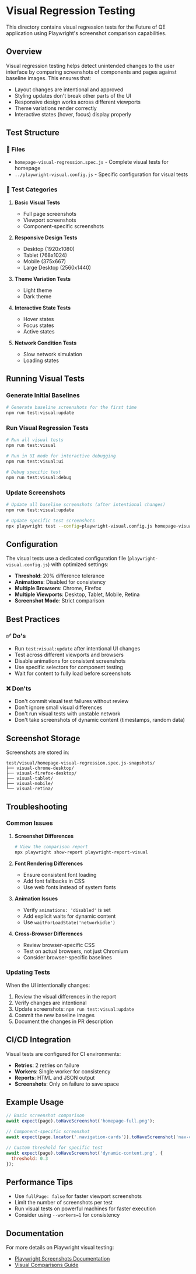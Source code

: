 # Visual Regression Testing

This directory contains visual regression tests for the Future of QE application using Playwright's screenshot comparison capabilities.

## Overview

Visual regression testing helps detect unintended changes to the user interface by comparing screenshots of components and pages against baseline images. This ensures that:

- Layout changes are intentional and approved
- Styling updates don't break other parts of the UI
- Responsive design works across different viewports
- Theme variations render correctly
- Interactive states (hover, focus) display properly

## Test Structure

### 📁 Files
- `homepage-visual-regression.spec.js` - Complete visual tests for homepage
- `../playwright-visual.config.js` - Specific configuration for visual tests

### 🧪 Test Categories

1. **Basic Visual Tests**
   - Full page screenshots
   - Viewport screenshots
   - Component-specific screenshots

2. **Responsive Design Tests**
   - Desktop (1920x1080)
   - Tablet (768x1024) 
   - Mobile (375x667)
   - Large Desktop (2560x1440)

3. **Theme Variation Tests**
   - Light theme
   - Dark theme

4. **Interactive State Tests**
   - Hover states
   - Focus states
   - Active states

5. **Network Condition Tests**
   - Slow network simulation
   - Loading states

## Running Visual Tests

### Generate Initial Baselines
```bash
# Generate baseline screenshots for the first time
npm run test:visual:update
```

### Run Visual Regression Tests
```bash
# Run all visual tests
npm run test:visual

# Run in UI mode for interactive debugging
npm run test:visual:ui

# Debug specific test
npm run test:visual:debug
```

### Update Screenshots
```bash
# Update all baseline screenshots (after intentional changes)
npm run test:visual:update

# Update specific test screenshots
npx playwright test --config=playwright-visual.config.js homepage-visual-regression.spec.js --update-snapshots
```

## Configuration

The visual tests use a dedicated configuration file (`playwright-visual.config.js`) with optimized settings:

- **Threshold**: 20% difference tolerance
- **Animations**: Disabled for consistency
- **Multiple Browsers**: Chrome, Firefox
- **Multiple Viewports**: Desktop, Tablet, Mobile, Retina
- **Screenshot Mode**: Strict comparison

## Best Practices

### ✅ Do's
- Run `test:visual:update` after intentional UI changes
- Test across different viewports and browsers
- Disable animations for consistent screenshots
- Use specific selectors for component testing
- Wait for content to fully load before screenshots

### ❌ Don'ts
- Don't commit visual test failures without review
- Don't ignore small visual differences
- Don't run visual tests with unstable network
- Don't take screenshots of dynamic content (timestamps, random data)

## Screenshot Storage

Screenshots are stored in:
```
test/visual/homepage-visual-regression.spec.js-snapshots/
├── visual-chrome-desktop/
├── visual-firefox-desktop/
├── visual-tablet/
├── visual-mobile/
└── visual-retina/
```

## Troubleshooting

### Common Issues

1. **Screenshot Differences**
   ```bash
   # View the comparison report
   npx playwright show-report playwright-report-visual
   ```

2. **Font Rendering Differences**
   - Ensure consistent font loading
   - Add font fallbacks in CSS
   - Use web fonts instead of system fonts

3. **Animation Issues**
   - Verify `animations: 'disabled'` is set
   - Add explicit waits for dynamic content
   - Use `waitForLoadState('networkidle')`

4. **Cross-Browser Differences**
   - Review browser-specific CSS
   - Test on actual browsers, not just Chromium
   - Consider browser-specific baselines

### Updating Tests

When the UI intentionally changes:

1. Review the visual differences in the report
2. Verify changes are intentional
3. Update screenshots: `npm run test:visual:update`
4. Commit the new baseline images
5. Document the changes in PR description

## CI/CD Integration

Visual tests are configured for CI environments:

- **Retries**: 2 retries on failure
- **Workers**: Single worker for consistency
- **Reports**: HTML and JSON output
- **Screenshots**: Only on failure to save space

## Example Usage

```javascript
// Basic screenshot comparison
await expect(page).toHaveScreenshot('homepage-full.png');

// Component-specific screenshot
await expect(page.locator('.navigation-cards')).toHaveScreenshot('nav-cards.png');

// Custom threshold for specific test
await expect(page).toHaveScreenshot('dynamic-content.png', { 
  threshold: 0.3 
});
```

## Performance Tips

- Use `fullPage: false` for faster viewport screenshots
- Limit the number of screenshots per test
- Run visual tests on powerful machines for faster execution
- Consider using `--workers=1` for consistency

## Documentation

For more details on Playwright visual testing:
- [Playwright Screenshots Documentation](https://playwright.dev/docs/screenshots)
- [Visual Comparisons Guide](https://playwright.dev/docs/test-snapshots)
